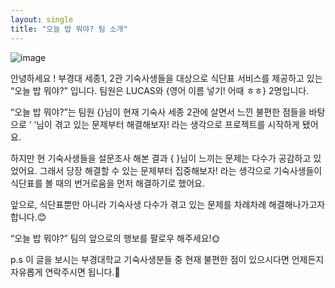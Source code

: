 ```yaml
---
layout: single
title: "오늘 밥 뭐야? 팀 소개"
---
```


![image](https://user-images.githubusercontent.com/110464205/216312990-ea18fc77-3886-4200-8e50-ff0264bc3e91.png)

안녕하세요 ! 부경대 세종1, 2관 기숙사생들을 대상으로 식단표 서비스를 제공하고 있는 “오늘 밥 뭐야?” 입니다. 팀원은 LUCAS와 {영어 이름 넣기! 어때 ㅎㅎ} 2명입니다. 

“오늘 밥 뭐야?”는 팀원 {}님이 현재 기숙사 세종 2관에 살면서 느낀 불편한 점들을 바탕으로  ‘ ‘님이 겪고 있는 문제부터 해결해보자! 라는 생각으로 프로젝트를 시작하게 됐어요.

하지만 현 기숙사생들을 설문조사 해본 결과 { }님이 느끼는 문제는 다수가 공감하고 있었어요. 그래서 당장 해결할 수 있는 문제부터 집중해보자! 라는 생각으로 기숙사생들이 식단표를 볼 때의 번거로움을 먼저 해결하기로 했어요.

앞으로, 식단표뿐만 아니라 기숙사생 다수가 겪고 있는 문제를 차례차례 해결해나가고자 합니다.😊

“오늘 밥 뭐야?” 팀의 앞으로의 행보를 팔로우 해주세요!🌞

p.s 이 글을 보시는 부경대학교 기숙사생분들 중 현재 불편한 점이 있으시다면 언제든지 자유롭게 연락주시면 됩니다.🙂
